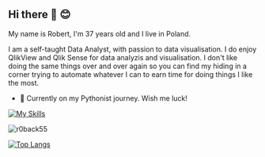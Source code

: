 ## Hi there 👋 😊

My name is Robert, I'm 37 years old and I live in Poland.

I am a self-taught Data Analyst, with passion to data visualisation. I do enjoy QlikView and Qlik Sense for data analyzis and visualisation. I don't like doing the same things over and over again so you can find my hiding in a corner trying to automate whatever I can to earn time for doing things I like the most.



- :snake:	Currently on my Pythonist journey. Wish me luck!

[![My Skills](https://skillicons.dev/icons?i=py,html,css,vscode,git,github,bitbucket)](https://skillicons.dev)

<img align="center" src="https://github-readme-stats.vercel.app/api?username=r0back55&show_icons=true&locale=en&count_private=true" alt="r0back55" />

[![Top Langs](https://github-readme-stats.vercel.app/api/top-langs/?username=r0back55&ver2&layout=compact&theme=vision-friendly-dark)](https://github.com/anuraghazra/github-readme-stats)



<!--
![Robert's github stats](https://github-readme-stats.vercel.app/api?username=r0back55&show_icons=true&show=reviews,discussions_started,discussions_answered,prs_merged,prs_merged_percentage&theme=synthwave)
-->

<!--
**r0back55/r0back55** is a ✨ _special_ ✨ repository because its `README.md` (this file) appears on your GitHub profile.
Here are some ideas to get you started:
- 🔭 I’m currently working on ...
- 👯 I’m looking to collaborate on ...
- 🤔 I’m looking for help with ...
- 💬 Ask me about ...
- 📫 How to reach me: ...
- 😄 Pronouns: ...
- ⚡ Fun fact: ...
-->
